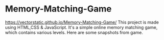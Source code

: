 # Memory-Matching-Game
https://vectorstatic.github.io/Memory-Matching-Game/
This project is made using HTML,CSS &amp; JavaScript.  It's a simple online memory matching game, which contains various levels. Here are some snapshots from game.
